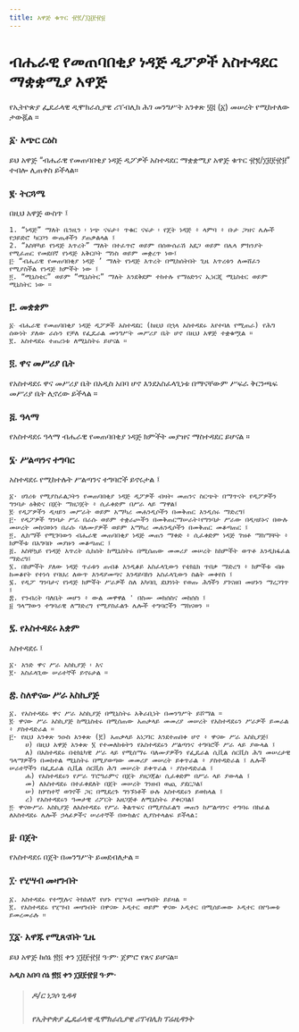 ```yaml
---
title: አዋጅ ቁጥር ፹፪/፲፱፻፹፱
---
```


# ብሔራዊ የመጠባበቂያ ነዳጅ ዲፖዎች አስተዳደር ማቋቋሚያ አዋጅ

የኢትዮጵያ ፌዴራላዊ ዲሞክራሲያዊ ሪፐብሊክ ሕገ መንግሥት አንቀጽ ፶፭ (፩) መሠረት የሚከተለው ታውጇል ።

### ፩· አጭር ርዕስ

ይህ አዋጅ “ብሔራዊ የመጠባበቂያ ነዳጅ ዲፖዎች አስተዳደር ማቋቋሚያ አዋጅ ቁጥር ፹፪/፲፱፻፹፱” ተብሎ ሊጠቀስ ይችላል።

### ፪· ትርጓሜ

በዚህ አዋጅ ውስጥ ፤

    1. “ነዳጅ” ማለት ቤንዚን ፡ ነጭ ናፍታ፥ ጥቁር ናፍታ ፡ የጄት ነዳጅ ፥ ላምባ ፥ ቡታ ጋዝና ሌሎች የኃይድሮ ካርቦን ውጤቶችን ያጠቃልላል ፤
    2. “አስቸካይ የነዳጅ እጥረት” ማለት በተፈጥሮ ወይም በሰውሰራሽ አደጋ ወይም በሌላ ምክንያት የሚፈጠር የመደበኛ የነዳጅ አቅርቦት ማነስ ወይም መቋረጥ ነው፤
    ፫‧ “ብሔራዊ የመጠባበቂያ ነዳጅ ’ ማለት የነዳጅ እጥረት በሚከሰትበት ጊዜ እጥረቱን ለመሸፈን የሚያስችል የነዳጅ ክምችት ነው ፤
    ፬. “ሚኒስቴር” ወይም “ሚኒስትር” ማለት እንደቅደም ተከተሉ የማዕድንና ኢነርጂ ሚኒስቴር ወይም ሚኒስትር ነው ።

### ፫. መቋቋም

    ፩‧ ብሔራዊ የመጠባበቂያ ነዳጅ ዲፖዎች አስተዳደር (ከዚህ በኋላ አስተዳደሩ እየተባለ የሚጠራ) የሕግ ሰውነት ያለው ራሱን የቻለ የፌዴራል መንግሥት መሥሪያ ቤት ሆኖ በዚህ አዋጅ ተቋቁሟል ።
    ፪. አስተዳደሩ ተጠሪነቱ ለሚኒስትሩ ይሆናል ።

### ፬. ዋና መሥሪያ ቤት

የአስተዳደሩ ዋና መሥሪያ ቤት በአዲስ አበባ ሆኖ እንደአስፈላጊነቱ በማናቸውም ሥፍራ ቅርንጫፍ መሥሪያ ቤት ሊኖረው ይችላል ።

### ፭. ዓላማ

የአስተዳደሩ ዓላማ ብሔራዊ የመጠባበቂያ ነዳጅ ክምችት መያዝና ማስተዳደር ይሆናል ።

### ፮· ሥልጣንና ተግባር

አስተዳደሩ የሚከተሉት ሥልጣንና ተግባሮች ይኖሩታል ፤

    ፩· ሀገሪቱ የሚያስፈልጋትን የመጠባበቂያ ነዳጅ ዲፖዎች ብዛት፡ መጠንና ስርጭት በማጥናት የዲፖዎችን ግንባታ ዕቅድና በጀት ማዘጋጀት ፥ ሲፈቀድም በሥራ ላይ ማዋል፤
    ፪‧ የዲፖዎችን ዲዛይን መሥራት ወይም አማካሪ መሐንዲሶችን በመቅጠር እንዲሰሩ ማድረግ፤
    ፫· የዲፖዎች ግንባታ ሥራ በራሱ ወይም ተቋራጮችን በመቅጠርማሠራት፥የግንባታ ሥራው በዲዛይኑና በውሉ መሠረት መከናወኑን በራሱ ባለሙያዎች ወይም አማካሪ መሐንዲሶችን በመቅጠር መቆጣጠር ፤
    ፬. ሊከማች የሚገባውን ብሔራዊ መጠባበቂያ ነዳጅ መጠን ማቀድ ፥ ሲፈቀድም ነዳጅ ገዝቶ ማከማቸት ፥ ክምችቱ በአግባቡ መያዙን መቆጣጠር ፤
    ፭. አስቸኳይ የነዳጅ እጥረት ሲከሰት ከሚኒስትሩ በሚሰጠው መመሪያ መሠረት ከክምችት ወጥቶ እንዲከፋፈል ማድረግ፤
    ፮. በክምችት ያለው ነዳጅ ጥራቱን ጠብቆ እንዲቆይ አስፈላጊውን የቴክኒክ ጥበቃ ማድረግ ፥ ክምችቱ ብዙ ከመቆየት የተነሳ የባህሪ ለውጥ እንዳያመጣና እንዳይባክን አስፈላጊውን ስልት መቀየስ ፤
    ፯. የዲፖ ግንባታና የነዳጅ ክምችት ሥራዎች ስለ አካባቢ ደህንነት የወጡ ሕጎችን ያገናዘበ መሆኑን ማረጋገጥ ፤
    ፰. የንብረት ባለቤት መሆን ፥ ውል መዋዋል ' በስሙ መክሰስና መከሰስ ፤
    ፱ ዓላማውን ተግባራዊ ለማድረግ የሚያስፈልጉ ሌሎች ተግባሮችን ማከናወን ።

### ፯. የአስተዳደሩ አቋም

አስተዳደሩ ፤

    ፩· አንድ ዋና ሥራ አስኪያጅ ፡ እና
    ፪· አስፈላጊው ሠራተኞች ይኖሩታል ።

### ፰. ስለዋናው ሥራ አስኪያጅ

    ፩. የአስተዳደሩ ዋና ሥራ አስኪያጅ በሚኒስትሩ አቅራቢነት በመንግሥት ይሾማል ።
    ፪‧ ዋናው ሥራ አስኪያጅ ከሚኒስቴሩ በሚሰጠው አጠቃላይ መመሪያ መሠረት የአስተዳደሩን ሥራዎች ይመራል ፥ ያስተዳድራል ።
    ፫· የዚህ አንቀጽ ንዑስ አንቀጽ (፪) አጠቃላይ አነጋገር እንደተጠበቀ ሆኖ ፥ ዋናው ሥራ አስኪያጅ፤
        ሀ) በዚህ አዋጅ አንቀጽ ፮ የተመለከቱትን የአስተዳደሩን ሥልጣንና ተግባሮች ሥራ ላይ ያውላል ፤
        ለ) በአስተዳደሩ በቴክኒካዊ ሥራ ላይ የሚሰማሩ ባለሙያዎችን የፌዴራል ሲቪል ሰርቪስ ሕግ መሠረታዊ ዓላማዎችን በመከተል ሚኒስትሩ በሚያወጣው መመሪያ መሠረት ይቀጥራል ፥ ያስተዳድራል ፤ ሌሎች ሠራተኞችን በፌዴራል ሲቪል ሰርቪስ ሕግ መሠረት ይቀጥራል ፡ ያስተዳድራል ፤
        ሐ) የአስተዳደሩን የሥራ ፕሮግራምና በጀት ያዘጋጃል፡ ሲፈቀድም በሥራ ላይ ያውላል ፤
        መ) ለአስተዳደሩ በተፈቀደለት በጀት መሠረት ገንዘብ ወጪ ያደርጋል፤
        ሠ) ከሦስተኛ ወገኖች ጋር በሚደረጉ ግንኙነቶች ሁሉ አስተዳደሩን ይወክላል ፤
        ረ) የአስተዳደሩን ዓመታዊ ሪፖርት አዘጋጅቶ ለሚኒስትሩ ያቀርባል፤
    ፬‧ ዋናውሥራ አስኪያጅ ለአስተዳደሩ የሥራ ቅልጥፍና በሚያስፈልግ መጠን ከሥልጣንና ተግባሩ በከፊል ለአስተዳደሩ ሌሎች ኃላፊዎችና ሠራተኞች በውክልና ሊያስተላልፍ ይችላል:

### ፱· በጀት

የአስተዳደሩ በጀት በመንግሥት ይመደብለታል ።

### ፲· የሂሣብ መዛግብት

    ፩. አስተዳደሩ የተሟሉና ትክክለኛ የሆኑ የሂሣብ መዛግብት ይይዛል ።
    ፪. የአስተዳደሩ የሂሣብ መዛግብት በዋናው ኦዲተር ወይም ዋናው ኦዲተር በሚሰይመው ኦዲተር በየዓመቱ ይመረመራሉ ።

### ፲፩· አዋጁ የሚጸናበት ጊዜ

ይህ አዋጅ ከሰኔ ፳፬ ቀን ፲፱፻፹፱ ዓ·ም· ጀምሮ የጸና ይሆናል።

**አዲስ አበባ ሰኔ ፳፬ ቀን ፲፱፻፹፱ ዓ·ም·**

> ##### ዶ/ር ነጋሶ ጊዳዳ
>
> ##### የኢትዮጵያ ፌዴራላዊ ዲሞክራሲያዊ ሪፐብሊክ ፕሬዚዳንት